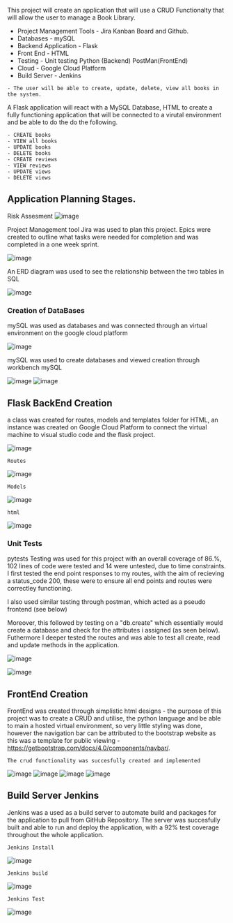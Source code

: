 This project will create an application that will use a CRUD Functionalty that will allow the user to manage a Book Library.

- Project Management Tools - Jira Kanban Board and Github.
- Databases - mySQL
- Backend Application - Flask
- Front End - HTML
- Testing - Unit testing Python (Backend) PostMan(FrontEnd)
- Cloud - Google Cloud Platform
- Build Server - Jenkins


```
- The user will be able to create, update, delete, view all books in the system.
```

A Flask application will react with a MySQL Database, HTML to create a fully functioning application that will be connected to a virutal environment and be able to do the do the following.

```
- CREATE books
- VIEW all books
- UPDATE books
- DELETE books
- CREATE reviews
- VIEW reviews
- UPDATE views
- DELETE views
```

## Application Planning Stages.
Risk Assesment
![image](https://user-images.githubusercontent.com/98025347/163869765-ab81772d-9a00-4a8a-af2b-a0f448af5f93.png)


Project Management tool Jira was used to plan this project.
Epics were created to outline what tasks were needed for completion and was completed in a one week sprint.


![image](https://user-images.githubusercontent.com/98025347/162742593-48db66f2-8ad3-4734-9632-1d8b1f556631.png)

An ERD diagram was used to see the relationship between the two tables in SQL

![image](https://user-images.githubusercontent.com/98025347/162754385-716882ed-2332-4773-9514-061bbff7f9ef.png)



### Creation of DataBases

mySQL was used as databases and was connected through an virtual environment on the google cloud platform

![image](https://user-images.githubusercontent.com/98025347/162745966-3936fc7a-f1fd-4ec8-8d81-9320a24b9324.png)


mySQL was used to create databases and viewed creation through workbench mySQL

![image](https://user-images.githubusercontent.com/98025347/162746657-f5fcc858-5643-4f7f-a4e8-2d7dc158ebaf.png)
![image](https://user-images.githubusercontent.com/98025347/162746734-19930bfd-e73a-4395-95d4-64a30eb4f61c.png)

## Flask BackEnd Creation

a class was created for routes, models and templates folder for HTML, an instance was created on Google Cloud Platform to connect the virtual machine to visual studio code and the flask project.

![image](https://user-images.githubusercontent.com/98025347/162752548-cfb22e72-e07c-45fc-a99d-b1cc65904417.png)


``` Routes ```

![image](https://user-images.githubusercontent.com/98025347/162748209-655280a8-f02d-49c9-a58f-21ecc16187e0.png)


``` Models ```

![image](https://user-images.githubusercontent.com/98025347/162748288-e6420328-062d-4e50-b0b8-da99bead8bab.png)

``` html ```

![image](https://user-images.githubusercontent.com/98025347/162748444-42ff9530-8238-4d65-baaa-4162df979e87.png)

### Unit Tests 
pytests Testing was used for this project with an overall coverage of 86.%, 102 lines of code were tested and 14 were untested, due to time constraints. I first tested the end point responses to my routes, with the aim of recieving a status_code 200, these were to ensure all end points and routes were correctley functioning.

I also used similar testing through postman, which acted as a pseudo frontend (see below)

Moreover, this followed by testing on a "db.create" which essentially would create a database and check for the attributes i assigned (as seen below). Futhermore I deeper tested the routes and was able to test all create, read and update methods in the application.

![image](https://user-images.githubusercontent.com/98025347/162749475-f4b5e00d-e0b5-4fb3-9af3-551304cb303f.png)

![image](https://user-images.githubusercontent.com/98025347/162754687-074e5fc6-8f05-406d-a50d-31d8fbbf73e7.png)


## FrontEnd Creation

FrontEnd was created through simplistic html designs - the purpose of this project was to create a CRUD and utilise, the python language and be able to main a hosted virtual environment, so very little styling was done, however the navigation bar can be attributed to the bootstrap website as this was a template for public viewing - https://getbootstrap.com/docs/4.0/components/navbar/.

``` The crud functionality was succesfully created and implemented ```

![image](https://user-images.githubusercontent.com/98025347/162750345-b4b4d166-cec9-4cb1-9e75-6728a65602ba.png)
![image](https://user-images.githubusercontent.com/98025347/162750420-b1a5144f-ab4d-4e9d-a6e4-547e8f81dc60.png)
![image](https://user-images.githubusercontent.com/98025347/162750499-44b67a88-dd70-44b0-9754-d78ab96120f4.png)
![image](https://user-images.githubusercontent.com/98025347/162750771-c19de2b4-76cd-48c1-9bd2-24629ef58825.png)



## Build Server Jenkins

Jenkins was a used as a build server to automate build and packages for the application to pull from GitHub Repository. The server was succesfully built and able to run and deploy the application, with a 92% test coverage throughout the whole application.

``` Jenkins Install ```

![image](https://user-images.githubusercontent.com/98025347/162751519-91754ae4-3439-42ec-b84f-857e9cb3fe59.png)

``` Jenkins build ```

![image](https://user-images.githubusercontent.com/98025347/162751749-bb115f5f-64de-4c41-9dcb-9e351e5ec6b9.png)

``` Jenkins Test ```

![image](https://user-images.githubusercontent.com/98025347/162751879-85376bb0-af3e-4924-9ffc-0b459328d816.png)



